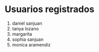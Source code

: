# Usuarios registrados
1. daniel sanjuan
2. tanya lozano
3. margarita
4. sophia sanjuan
5. monica aramendiz
